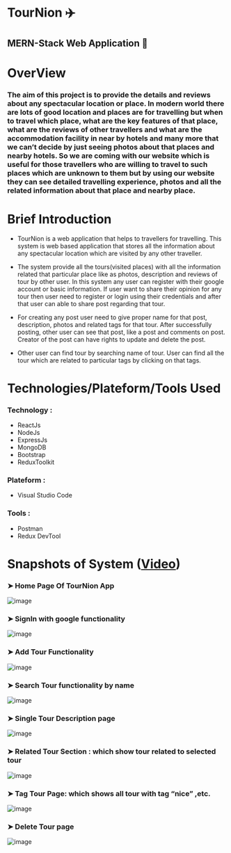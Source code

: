# TourNion ✈️
## MERN-Stack Web Application 🤩

# OverView
### The aim of this project is to provide the details and reviews about any spectacular location or place. In modern world there are lots of good location and places are for travelling but when to travel which place, what are the key features of that place, what are the reviews of other travellers and  what are the accommodation facility in near by hotels and many more that we can’t decide by just seeing photos about that places and nearby hotels. So we are coming with our website which is useful for those travellers who are willing to travel to such places which are unknown to them but by using our website they can see detailed travelling experience, photos and all the related information about that place and nearby place.

# Brief Introduction
*  TourNion is a web application that helps to travellers for travelling. This system is web based application that stores all the information about any spectacular location which are visited by any other traveller.

*  The system provide all the tours(visited places) with all the information related that particular place like as photos, description and reviews of tour by other user. In this system any user can register with their google account or basic information. If user want to share their opinion for any tour then user need to register or login using their credentials and after that user can able to share post regarding that tour. 

* For creating any post user need to give proper name for that post, description, photos and related tags for that tour. After successfully posting, other user can see that post, like a post and comments on post. Creator of the post can have rights to update and delete the post.

*  Other user can find tour by searching name of tour. User can find all the tour which are related to particular tags by clicking on that tags.

# Technologies/Plateform/Tools Used

###  Technology :
  * ReactJs
  * NodeJs
  * ExpressJs
  * MongoDB
  * Bootstrap
  * ReduxToolkit
###  Plateform : 
  * Visual Studio Code
### Tools  : 
  * Postman
  * Redux DevTool
  
# Snapshots of System ([Video](https://drive.google.com/file/d/1qfyEzyU5L78X44IIQ7Xo_rncNFmUYXHi/view?usp=sharing))


### ➤ Home Page Of TourNion App

![image](https://user-images.githubusercontent.com/87079541/232980733-231c77b5-babb-4a08-9e25-72521e33045d.png)




### ➤ SignIn with google functionality 

![image](https://user-images.githubusercontent.com/87079541/232981210-0a1d483c-150e-45f4-a111-410ae16972c4.png)




### ➤ Add Tour Functionality 

![image](https://user-images.githubusercontent.com/87079541/232981548-27132439-8ba8-40f0-ab9e-442ef055b225.png)




### ➤ Search Tour functionality by name

![image](https://user-images.githubusercontent.com/87079541/232981772-79871c1f-a836-47c0-9ceb-cef45ff4f8cf.png)




### ➤ Single Tour Description page

![image](https://user-images.githubusercontent.com/87079541/232981918-893b6ae2-398d-474d-8d35-a37667ecbaae.png)




### ➤ Related Tour Section : which show tour related to selected tour

![image](https://user-images.githubusercontent.com/87079541/232982005-ef80341c-1d76-4aab-8baa-50a27a2b41c2.png)




### ➤ Tag Tour Page: which shows all tour with tag “nice” ,etc.

![image](https://user-images.githubusercontent.com/87079541/232982080-418a8180-be67-4636-8a52-26ff4aefc67e.png)




### ➤ Delete Tour page

![image](https://user-images.githubusercontent.com/87079541/232982176-effccea9-8cc2-4733-acda-451f3ec6defc.png)


